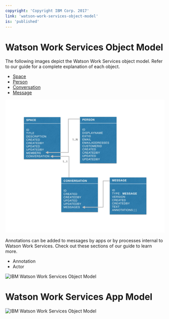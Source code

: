 ```yaml
---
copyright: 'Copyright IBM Corp. 2017'
link: 'watson-work-services-object-model'
is: 'published'
---
```

# Watson Work Services Object Model

The following images depict the Watson Work Services object model.  Refer to our guide for a complete explanation of each object.
- [Space](./guides/V1_spaces_main.md)
- [Person](./guides/V1_people_main.md)
- [Conversation](./guides/V1_conversation_main.md)
- [Message](./guides/V1_message_main.md)

![IBM Watson Work Services Object Model](./images/ObjModel.001.jpeg)

Annotations can be added to messages by apps or by processes internal to Watson Work Services. Check out these sections of our guide to learn more.
- Annotation
- Actor

![IBM Watson Work Services Object Model](../images/MessageObjectModel.001.jpeg)

# Watson Work Services App Model

![IBM Watson Work Services Object Model](../images/AppModel.jpeg)
